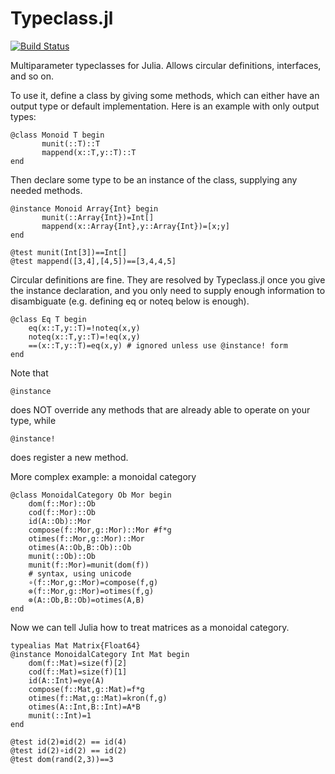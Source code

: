 Typeclass.jl
============

[![Build Status](https://travis-ci.org/jasonmorton/Typeclass.jl.svg?branch=master)](https://travis-ci.org/jasonmorton/Typeclass.jl)

Multiparameter typeclasses for Julia. Allows circular definitions, interfaces, and so on.

To use it, define a class by giving some methods, which can either have an output type or default implementation.  Here is an example with only output types:
```
@class Monoid T begin
       munit(::T)::T
       mappend(x::T,y::T)::T
end
```

Then declare some type to be an instance of the class, supplying any needed methods.  

```
@instance Monoid Array{Int} begin
       munit(::Array{Int})=Int[]
       mappend(x::Array{Int},y::Array{Int})=[x;y]
end
    
@test munit(Int[3])==Int[]
@test mappend([3,4],[4,5])==[3,4,4,5]
```

Circular definitions are fine.  They are resolved by Typeclass.jl once you give the instance declaration, and you only need to supply enough information to disambiguate (e.g. defining eq or noteq below is enough).
```
@class Eq T begin
    eq(x::T,y::T)=!noteq(x,y)
    noteq(x::T,y::T)=!eq(x,y)
    ==(x::T,y::T)=eq(x,y) # ignored unless use @instance! form
end
```

Note that  

    @instance

does NOT override any methods that are already able to operate on your type, while 

    @instance!

does register a new method.




More complex example: a monoidal category
```
@class MonoidalCategory Ob Mor begin
    dom(f::Mor)::Ob
    cod(f::Mor)::Ob
    id(A::Ob)::Mor
    compose(f::Mor,g::Mor)::Mor #f*g
    otimes(f::Mor,g::Mor)::Mor
    otimes(A::Ob,B::Ob)::Ob
    munit(::Ob)::Ob
    munit(f::Mor)=munit(dom(f))
    # syntax, using unicode
    ∘(f::Mor,g::Mor)=compose(f,g)
    ⊗(f::Mor,g::Mor)=otimes(f,g)
    ⊗(A::Ob,B::Ob)=otimes(A,B)
end
```

Now we can tell Julia how to treat matrices as a monoidal category.

```
typealias Mat Matrix{Float64}
@instance MonoidalCategory Int Mat begin
    dom(f::Mat)=size(f)[2]
    cod(f::Mat)=size(f)[1]
    id(A::Int)=eye(A)
    compose(f::Mat,g::Mat)=f*g
    otimes(f::Mat,g::Mat)=kron(f,g)
    otimes(A::Int,B::Int)=A*B
    munit(::Int)=1
end

@test id(2)⊗id(2) == id(4)
@test id(2)∘id(2) == id(2)
@test dom(rand(2,3))==3
```

